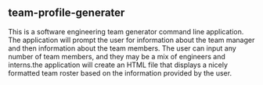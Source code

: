 ## team-profile-generater


This is a software engineering team generator command line application. The application will prompt the user for information about the team manager and then information about the team members. The user can input any number of team members, and they may be a mix of engineers and interns.the application will create an HTML file that displays a nicely formatted team roster based on the information provided by the user.
